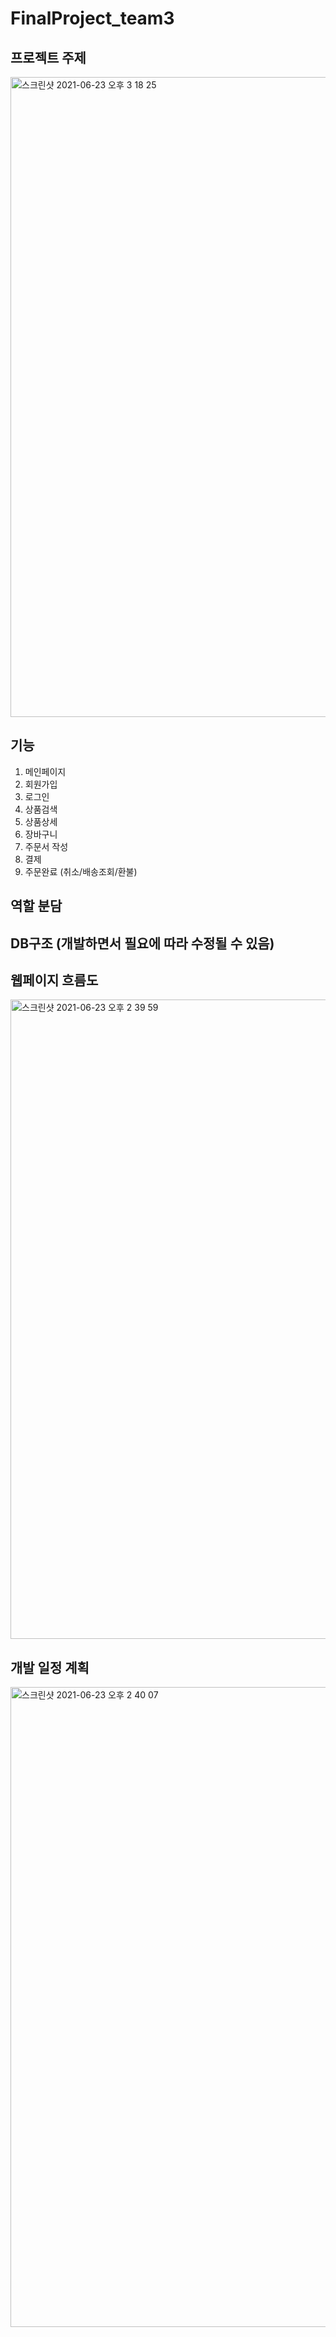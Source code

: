 # FinalProject_team3

## 프로젝트 주제
<img width="1024" alt="스크린샷 2021-06-23 오후 3 18 25" src="https://user-images.githubusercontent.com/86212850/123045776-45d76a80-d436-11eb-944d-ed84c696347f.png">


## 기능
1. 메인페이지
2. 회원가입
3. 로그인
4. 상품검색
5. 상품상세
6. 장바구니
7. 주문서 작성
8. 결제
9. 주문완료 (취소/배송조회/환불)


## 역할 분담



## DB구조 (개발하면서 필요에 따라 수정될 수 있음)



## 웹페이지 흐름도
<img width="1023" alt="스크린샷 2021-06-23 오후 2 39 59" src="https://user-images.githubusercontent.com/86212850/123041936-078b7c80-d431-11eb-84e7-3289ce5e009f.png">


## 개발 일정 계획
<img width="1024" alt="스크린샷 2021-06-23 오후 2 40 07" src="https://user-images.githubusercontent.com/86212850/123041948-0b1f0380-d431-11eb-8744-582dc2a012a0.png">
